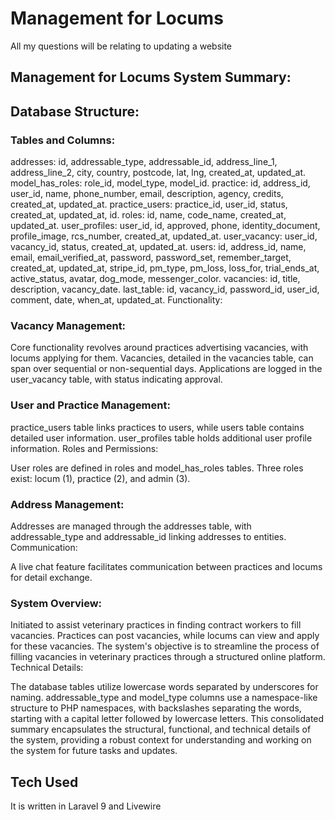 # Management for Locums

All my questions will be relating to updating a website

## Management for Locums System Summary:

## Database Structure:

### Tables and Columns:
addresses: id, addressable_type, addressable_id, address_line_1, address_line_2, city, country, postcode, lat, lng, created_at, updated_at.
model_has_roles: role_id, model_type, model_id.
practice: id, address_id, user_id, name, phone_number, email, description, agency, credits, created_at, updated_at.
practice_users: practice_id, user_id, status, created_at, updated_at, id.
roles: id, name, code_name, created_at, updated_at.
user_profiles: user_id, id, approved, phone, identity_document, profile_image, rcs_number, created_at, updated_at.
user_vacancy: user_id, vacancy_id, status, created_at, updated_at.
users: id, address_id, name, email, email_verified_at, password, password_set, remember_target, created_at, updated_at, stripe_id, pm_type, pm_loss, loss_for, trial_ends_at, active_status, avatar, dog_mode, messenger_color.
vacancies: id, title, description, vacancy_date.
last_table: id, vacancy_id, password_id, user_id, comment, date, when_at, updated_at.
Functionality:

### Vacancy Management:
Core functionality revolves around practices advertising vacancies, with locums applying for them.
Vacancies, detailed in the vacancies table, can span over sequential or non-sequential days.
Applications are logged in the user_vacancy table, with status indicating approval.

### User and Practice Management:
practice_users table links practices to users, while users table contains detailed user information.
user_profiles table holds additional user profile information.
Roles and Permissions:

User roles are defined in roles and model_has_roles tables.
Three roles exist: locum (1), practice (2), and admin (3).

### Address Management:
Addresses are managed through the addresses table, with addressable_type and addressable_id linking addresses to entities.
Communication:

A live chat feature facilitates communication between practices and locums for detail exchange.

### System Overview:

Initiated to assist veterinary practices in finding contract workers to fill vacancies.
Practices can post vacancies, while locums can view and apply for these vacancies.
The system's objective is to streamline the process of filling vacancies in veterinary practices through a structured online platform.
Technical Details:

The database tables utilize lowercase words separated by underscores for naming.
addressable_type and model_type columns use a namespace-like structure to PHP namespaces, with backslashes separating the words, starting with a capital letter followed by lowercase letters.
This consolidated summary encapsulates the structural, functional, and technical details of the system, providing a robust context for understanding and working on the system for future tasks and updates.

## Tech Used    
It is written in Laravel 9 and Livewire